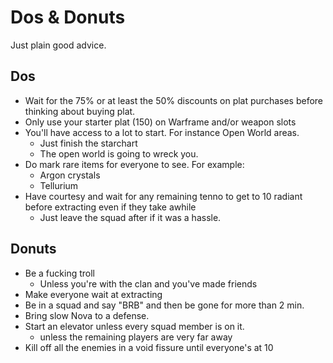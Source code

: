 # Dos & Donuts
Just plain good advice.

## Dos
* Wait for the 75% or at least the 50% discounts on plat purchases before thinking about buying plat.
* Only use your starter plat (150) on Warframe and/or weapon slots
* You'll have access to a lot to start. For instance Open World areas.
	- Just finish the starchart
	- The open world is going to wreck you.
* Do mark rare items for everyone to see. For example:
	- Argon crystals
	- Tellurium
* Have courtesy and wait for any remaining tenno to get to 10 radiant before extracting even if they take awhile
	- Just leave the squad after if it was a hassle.

## Donuts
* Be a fucking troll
	- Unless you're with the clan and you've made friends
* Make everyone wait at extracting
* Be in a squad and say "BRB" and then be gone for more than 2 min.
* Bring slow Nova to a defense.
* Start an elevator unless every squad member is on it.
	- unless the remaining players are very far away
* Kill off all the enemies in a void fissure until everyone's at 10
